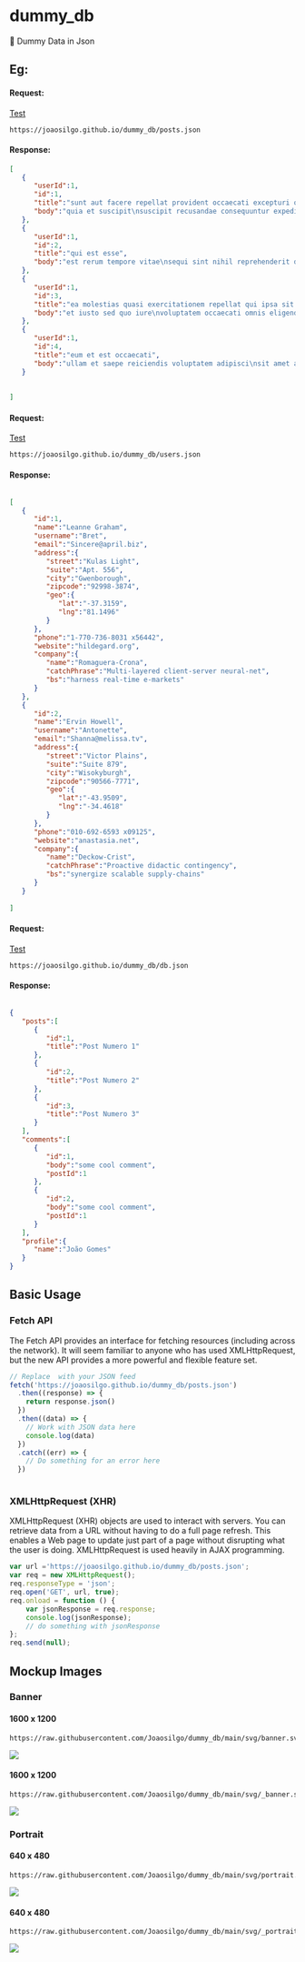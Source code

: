 # dummy_db
🧪 Dummy Data in Json


## Eg:


#### Request:

[Test](https://joaosilgo.github.io/dummy_db/posts.json)

````
https://joaosilgo.github.io/dummy_db/posts.json

````


#### Response:
````json
[
   {
      "userId":1,
      "id":1,
      "title":"sunt aut facere repellat provident occaecati excepturi optio reprehenderit",
      "body":"quia et suscipit\nsuscipit recusandae consequuntur expedita et cum\nreprehenderit molestiae ut ut quas totam\nnostrum rerum est autem sunt rem eveniet architecto"
   },
   {
      "userId":1,
      "id":2,
      "title":"qui est esse",
      "body":"est rerum tempore vitae\nsequi sint nihil reprehenderit dolor beatae ea dolores neque\nfugiat blanditiis voluptate porro vel nihil molestiae ut reiciendis\nqui aperiam non debitis possimus qui neque nisi nulla"
   },
   {
      "userId":1,
      "id":3,
      "title":"ea molestias quasi exercitationem repellat qui ipsa sit aut",
      "body":"et iusto sed quo iure\nvoluptatem occaecati omnis eligendi aut ad\nvoluptatem doloribus vel accusantium quis pariatur\nmolestiae porro eius odio et labore et velit aut"
   },
   {
      "userId":1,
      "id":4,
      "title":"eum et est occaecati",
      "body":"ullam et saepe reiciendis voluptatem adipisci\nsit amet autem assumenda provident rerum culpa\nquis hic commodi nesciunt rem tenetur doloremque ipsam iure\nquis sunt voluptatem rerum illo velit"
   }
   
   
]


````





#### Request:

[Test](https://joaosilgo.github.io/dummy_db/users.json)

````
https://joaosilgo.github.io/dummy_db/users.json

````


#### Response:
````json

[
   {
      "id":1,
      "name":"Leanne Graham",
      "username":"Bret",
      "email":"Sincere@april.biz",
      "address":{
         "street":"Kulas Light",
         "suite":"Apt. 556",
         "city":"Gwenborough",
         "zipcode":"92998-3874",
         "geo":{
            "lat":"-37.3159",
            "lng":"81.1496"
         }
      },
      "phone":"1-770-736-8031 x56442",
      "website":"hildegard.org",
      "company":{
         "name":"Romaguera-Crona",
         "catchPhrase":"Multi-layered client-server neural-net",
         "bs":"harness real-time e-markets"
      }
   },
   {
      "id":2,
      "name":"Ervin Howell",
      "username":"Antonette",
      "email":"Shanna@melissa.tv",
      "address":{
         "street":"Victor Plains",
         "suite":"Suite 879",
         "city":"Wisokyburgh",
         "zipcode":"90566-7771",
         "geo":{
            "lat":"-43.9509",
            "lng":"-34.4618"
         }
      },
      "phone":"010-692-6593 x09125",
      "website":"anastasia.net",
      "company":{
         "name":"Deckow-Crist",
         "catchPhrase":"Proactive didactic contingency",
         "bs":"synergize scalable supply-chains"
      }
   }
   
]

````





#### Request:

[Test](https://joaosilgo.github.io/dummy_db/db.json)

````
https://joaosilgo.github.io/dummy_db/db.json

````


#### Response:
````json

{
   "posts":[
      {
         "id":1,
         "title":"Post Numero 1"
      },
      {
         "id":2,
         "title":"Post Numero 2"
      },
      {
         "id":3,
         "title":"Post Numero 3"
      }
   ],
   "comments":[
      {
         "id":1,
         "body":"some cool comment",
         "postId":1
      },
      {
         "id":2,
         "body":"some cool comment",
         "postId":1
      }
   ],
   "profile":{
      "name":"João Gomes"
   }
}
````


## Basic Usage

### Fetch API

The Fetch API provides an interface for fetching resources (including across the network). It will seem familiar to anyone who has used XMLHttpRequest, but the new API provides a more powerful and flexible feature set.


````javascript
// Replace  with your JSON feed
fetch('https://joaosilgo.github.io/dummy_db/posts.json')
  .then((response) => {
    return response.json()
  })
  .then((data) => {
    // Work with JSON data here
    console.log(data)
  })
  .catch((err) => {
    // Do something for an error here
  })
  
  ````
  


### XMLHttpRequest (XHR)

XMLHttpRequest (XHR) objects are used to interact with servers. You can retrieve data from a URL without having to do a full page refresh. This enables a Web page to update just part of a page without disrupting what the user is doing. XMLHttpRequest is used heavily in AJAX programming.

````javascript
var url ='https://joaosilgo.github.io/dummy_db/posts.json';
var req = new XMLHttpRequest();
req.responseType = 'json';
req.open('GET', url, true);
req.onload = function () {
    var jsonResponse = req.response;
    console.log(jsonResponse);
    // do something with jsonResponse
};
req.send(null);

  ````
  
  
  
  
## Mockup Images
  
### Banner

#### 1600 x 1200
  
  
  ````
  https://raw.githubusercontent.com/Joaosilgo/dummy_db/main/svg/banner.svg
  
  ````
  <img src="https://raw.githubusercontent.com/Joaosilgo/dummy_db/main/svg/banner.svg">
 
  
  
#### 1600 x 1200
  
  
  ````
  https://raw.githubusercontent.com/Joaosilgo/dummy_db/main/svg/_banner.svg
  
  ````
  <img src="https://raw.githubusercontent.com/Joaosilgo/dummy_db/main/svg/_banner.svg">
  
  
  ### Portrait

#### 640 x 480
  
  
  ````
  https://raw.githubusercontent.com/Joaosilgo/dummy_db/main/svg/portrait.svg
  
  ````
  <img src="https://raw.githubusercontent.com/Joaosilgo/dummy_db/main/svg/portrait.svg">
  
  
#### 640 x 480
  
  
  ````
  https://raw.githubusercontent.com/Joaosilgo/dummy_db/main/svg/_portrait.svg
  
  ````
  <img src="https://raw.githubusercontent.com/Joaosilgo/dummy_db/main/svg/_portrait.svg">
 
  



